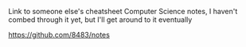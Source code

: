 Link to someone else's cheatsheet Computer Science notes, I haven't combed through it yet, but I'll get around to it eventually

https://github.com/8483/notes
